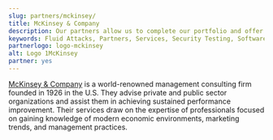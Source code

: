 ```yaml
---
slug: partners/mckinsey/
title: McKinsey & Company
description: Our partners allow us to complete our portfolio and offer better security testing services. Get to know them and become one of them.
keywords: Fluid Attacks, Partners, Services, Security Testing, Software Development, Pentesting, Ethical Hacking
partnerlogo: logo-mckinsey
alt: Logo 1McKinsey
partner: yes
---
```


[McKinsey & Company](https://www.mckinsey.com/) is a world-renowned
management consulting firm founded in 1926 in the U.S. They advise
private and public sector organizations and assist them in achieving
sustained performance improvement. Their services draw on the expertise
of professionals focused on gaining knowledge of modern economic
environments, marketing trends, and management practices.
